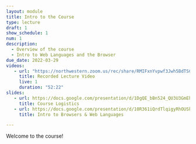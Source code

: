 ```yaml
---
layout: module
title: Intro to the Course
type: lecture
draft: 1
show_schedule: 1
num: 1
description:
  - Overview of the course
  - Intro to Web Languages and the Browser
due_date: 2022-03-29
videos: 
   - url: "https://northwestern.zoom.us/rec/share/RMIFxnYvpwf3Jwh5BdTSC3Osf--Ts40ncH2yeeMeKKDLXVNLNRhC-SxqaVMS_kFV.sIB78v_E4JSBa436?startTime=1617137904000"
     title: Recorded Lecture Video
     live: 1
     duration: "52:22"
slides:
   - url: https://docs.google.com/presentation/d/1DgQE_bBn524_QU3U3GmEhcjdWYreD6CvoxySYy0rmTI/edit#slide=id.g555d87b1a1_0_0
     title: Course Logistics
   - url: https://docs.google.com/presentation/d/10R361iQrdTlqigyRhOUSk4DCfFvN1dvQofcN1d6_Zs0/edit?usp=sharing
     title: Intro to Browsers & Web Languages

---
```


Welcome to the course!